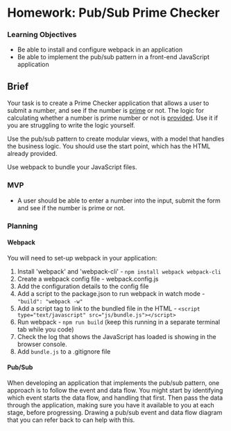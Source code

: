 # Homework: Pub/Sub Prime Checker

### Learning Objectives

- Be able to install and configure webpack in an application
- Be able to implement the pub/sub pattern in a front-end JavaScript application

## Brief

Your task is to create a Prime Checker application that allows a user to submit a number, and see if the number is [prime](https://en.wikipedia.org/wiki/Prime_number) or not. The logic for calculating whether a number is prime number or not is [provided](https://gist.github.com/alistairkane92/174bf2eca762cdc313956e5045267e4e). Use it if you are struggling to write the logic yourself.

Use the pub/sub pattern to create modular views, with a model that handles the business logic. You should use the start point, which has the HTML already provided.

Use webpack to bundle your JavaScript files.

### MVP

- A user should be able to enter a number into the input, submit the form and see if the number is prime or not.

### Planning

#### Webpack

You will need to set-up webpack in your application:

1. Install 'webpack' and 'webpack-cli' - `npm install webpack webpack-cli`
2. Create a webpack config file - webpack.config.js
3. Add the configuration details to the config file
4. Add a script to the package.json to run webpack in watch mode - `"build": "webpack -w"`
5. Add a script tag to link to the bundled file in the HTML - `<script type="text/javascript" src="js/bundle.js"></script>`
6. Run webpack - `npm run build` (keep this running in a separate terminal tab while you code)
7. Check the log that shows the JavaScript has loaded is showing in the browser console.
8. Add `bundle.js` to a .gitignore file

#### Pub/Sub

When developing an application that implements the pub/sub pattern, one approach is to follow the event and data flow. You might start by identifying which event starts the data flow, and handling that first. Then pass the data through the application, making sure you have it available to you at each stage, before progressing. Drawing a pub/sub event and data flow diagram that you can refer back to can help with this.
